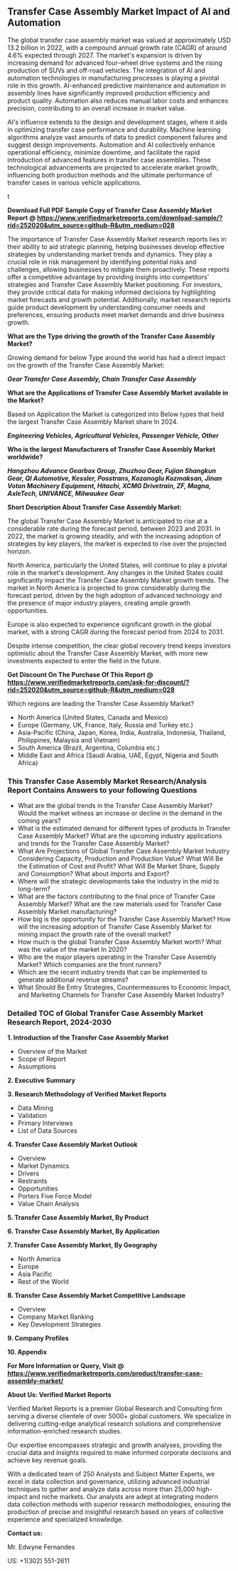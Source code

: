 <h2>Transfer Case Assembly Market Impact of AI and Automation</h2><p>The global transfer case assembly market was valued at approximately USD 13.2 billion in 2022, with a compound annual growth rate (CAGR) of around 4.6% expected through 2027. The market's expansion is driven by increasing demand for advanced four-wheel drive systems and the rising production of SUVs and off-road vehicles. The integration of AI and automation technologies in manufacturing processes is playing a pivotal role in this growth. AI-enhanced predictive maintenance and automation in assembly lines have significantly improved production efficiency and product quality. Automation also reduces manual labor costs and enhances precision, contributing to an overall increase in market value.</p><p>AI's influence extends to the design and development stages, where it aids in optimizing transfer case performance and durability. Machine learning algorithms analyze vast amounts of data to predict component failures and suggest design improvements. Automation and AI collectively enhance operational efficiency, minimize downtime, and facilitate the rapid introduction of advanced features in transfer case assemblies. These technological advancements are projected to accelerate market growth, influencing both production methods and the ultimate performance of transfer cases in various vehicle applications.</p>t</p><p id="" class=""><strong>Download Full PDF Sample Copy of Transfer Case Assembly Market Report @ <a href="https://www.verifiedmarketreports.com/download-sample/?rid=252020&utm_source=github-R&utm_medium=028" target="_blank">https://www.verifiedmarketreports.com/download-sample/?rid=252020&utm_source=github-R&utm_medium=028</a></strong></p><p>The importance of&nbsp;Transfer Case Assembly Market research reports lies in their ability to aid strategic planning, helping businesses develop effective strategies by understanding market trends and dynamics. They play a crucial role in risk management by identifying potential risks and challenges, allowing businesses to mitigate them proactively. These reports offer a competitive advantage by providing insights into competitors' strategies and Transfer Case Assembly Market positioning. For investors, they provide critical data for making informed decisions by highlighting market forecasts and growth potential. Additionally, market research reports guide product development by understanding consumer needs and preferences, ensuring products meet market demands and drive business growth.</p><p><strong>What are the&nbsp;Type driving the growth of the Transfer Case Assembly Market?</strong></p><p id="" class="">Growing demand for below Type around the world has had a direct impact on the growth of the Transfer Case Assembly Market:</p><em><strong>Gear Transfer Case Assembly, Chain Transfer Case Assembly</strong></em></p><strong>What are the&nbsp;Applications&nbsp;of Transfer Case Assembly Market available in the Market?</strong></p><p id="" class="">Based on Application the Market is categorized into Below types that held the largest Transfer Case Assembly Market share In 2024.</p><em><strong>Engineering Vehicles, Agricultural Vehicles, Passenger Vehicle, Other</strong></em></p><strong>Who is the largest Manufacturers of Transfer Case Assembly Market worldwide?</strong></p><p><em><strong>Hangzhou Advance Gearbox Group, Zhuzhou Gear, Fujian Shangkun Gear, QI Automotive, Kessler, Posstrans, Kozanoglu Kozmaksan, Jinan Voton Machinery Equipment, Hitachi, XCMG Drivetrain, ZF, Magna, AxleTech, UNIVANCE, Milwaukee Gear</strong></em></p><p id="" class=""><strong>Short Description About Transfer Case Assembly Market:</strong></p><p>The global Transfer Case Assembly Market is anticipated to rise at a considerable rate during the forecast period, between 2023 and 2031. In 2022, the market is growing steadily, and with the increasing adoption of strategies by key players, the market is expected to rise over the projected horizon.</p><p>North America, particularly the United States, will continue to play a pivotal role in the market's development. Any changes in the United States could significantly impact the Transfer Case Assembly Market growth trends. The market in North America is projected to grow considerably during the forecast period, driven by the high adoption of advanced technology and the presence of major industry players, creating ample growth opportunities.</p><p>Europe is also expected to experience significant growth in the global market, with a strong CAGR during the forecast period from 2024 to 2031.</p><p>Despite intense competition, the clear global recovery trend keeps investors optimistic about the Transfer Case Assembly Market, with more new investments expected to enter the field in the future.</p><p id="" class=""><strong>Get Discount On The Purchase Of This Report @ <a href="https://www.verifiedmarketreports.com/ask-for-discount/?rid=252020&utm_source=github-R&utm_medium=028" target="_blank">https://www.verifiedmarketreports.com/ask-for-discount/?rid=252020&utm_source=github-R&utm_medium=028</a></strong></p>Which regions are leading the Transfer Case Assembly Market?</p><ul><li>North America (United States, Canada and Mexico)</li><li>Europe (Germany, UK, France, Italy, Russia and Turkey etc.)</li><li>Asia-Pacific (China, Japan, Korea, India, Australia, Indonesia, Thailand, Philippines, Malaysia and Vietnam)</li><li>South America (Brazil, Argentina, Columbia etc.)</li><li>Middle East and Africa (Saudi Arabia, UAE, Egypt, Nigeria and South Africa)</li></ul><h3 id="" class="">This Transfer Case Assembly Market Research/Analysis Report Contains Answers to your following Questions</h3><ul><li>What are the global trends in the Transfer Case Assembly Market? Would the market witness an increase or decline in the demand in the coming years?</li><li>What is the estimated demand for different types of products in Transfer Case Assembly Market? What are the upcoming industry applications and trends for the Transfer Case Assembly Market?</li><li>What Are Projections of Global Transfer Case Assembly Market Industry Considering Capacity, Production and Production Value? What Will Be the Estimation of Cost and Profit? What Will Be Market Share, Supply and Consumption? What about imports and Export?</li><li>Where will the strategic developments take the industry in the mid to long-term?</li><li>What are the factors contributing to the final price of Transfer Case Assembly Market? What are the raw materials used for Transfer Case Assembly Market manufacturing?</li><li>How big is the opportunity for the Transfer Case Assembly Market? How will the increasing adoption of Transfer Case Assembly Market for mining impact the growth rate of the overall market?</li><li>How much is the global Transfer Case Assembly Market worth? What was the value of the market In 2020?</li><li>Who are the major players operating in the Transfer Case Assembly Market? Which companies are the front runners?</li><li>Which are the recent industry trends that can be implemented to generate additional revenue streams?</li><li>What Should Be Entry Strategies, Countermeasures to Economic Impact, and Marketing Channels for Transfer Case Assembly Market Industry?</li></ul><h3 id="" class="">Detailed TOC of Global Transfer Case Assembly Market Research Report, 2024-2030</h3><p id="" class=""><strong>1. Introduction of the Transfer Case Assembly Market</strong></p><ul><li>Overview of the Market</li><li>Scope of Report</li><li>Assumptions</li></ul><p id="" class=""><strong>2. Executive Summary</strong></p><p id="" class=""><strong>3. Research Methodology of Verified Market Reports</strong></p><ul><li>Data Mining</li><li>Validation</li><li>Primary Interviews</li><li>List of Data Sources</li></ul><p id="" class=""><strong>4. Transfer Case Assembly Market Outlook</strong></p><ul><li>Overview</li><li>Market Dynamics</li><li>Drivers</li><li>Restraints</li><li>Opportunities</li><li>Porters Five Force Model</li><li>Value Chain Analysis</li></ul><p id="" class=""><strong>5. Transfer Case Assembly Market, By Product</strong></p><p id="" class=""><strong>6. Transfer Case Assembly Market, By Application</strong></p><p id="" class=""><strong>7. Transfer Case Assembly Market, By Geography</strong></p><ul><li>North America</li><li>Europe</li><li>Asia Pacific</li><li>Rest of the World</li></ul><p id="" class=""><strong>8. Transfer Case Assembly Market Competitive Landscape</strong></p><ul><li>Overview</li><li>Company Market Ranking</li><li>Key Development Strategies</li></ul><p id="" class=""><strong>9. Company Profiles</strong></p><p id="" class=""><strong>10. Appendix</strong></p><p id="" class=""><strong>For More Information or Query, Visit @ <a href="https://www.verifiedmarketreports.com/product/transfer-case-assembly-market/" target="_blank">https://www.verifiedmarketreports.com/product/transfer-case-assembly-market/</a></strong></p><p id="" class=""><strong>About Us: Verified Market Reports</strong></p><p id="" class="">Verified Market Reports is a premier Global Research and Consulting firm serving a diverse clientele of over 5000+ global customers. We specialize in delivering cutting-edge analytical research solutions and comprehensive information-enriched research studies.</p><p id="" class="">Our expertise encompasses strategic and growth analyses, providing the crucial data and insights required to make informed corporate decisions and achieve key revenue goals.</p><p id="" class="">With a dedicated team of 250 Analysts and Subject Matter Experts, we excel in data collection and governance, utilizing advanced industrial techniques to gather and analyze data across more than 25,000 high-impact and niche markets. Our analysts are adept at integrating modern data collection methods with superior research methodologies, ensuring the production of precise and insightful research based on years of collective experience and specialized knowledge.</p><p id="" class=""><strong>Contact us:</strong></p><p id="" class="">Mr. Edwyne Fernandes</p><p id="" class="">US: +1(302) 551-2611</p>